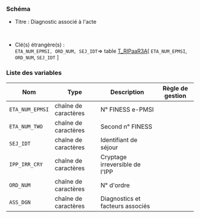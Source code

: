 ### Schéma


- Titre : Diagnostic associé à l'acte
<br />



- Clé(s) étrangère(s) : <br />
`ETA_NUM_EPMSI, ORD_NUM, SEJ_IDT`=> table [T_RIPaaR3A](/tables/T_RIPaaR3A)[ `ETA_NUM_EPMSI`, `ORD_NUM`, `SEJ_IDT` ]<br />

 
### Liste des variables

Nom | Type | Description | Règle de gestion
-|-|-|-
`ETA_NUM_EPMSI`| chaîne de caractères |N° FINESS e-PMSI||
`ETA_NUM_TWO`| chaîne de caractères |Second n° FINESS||
`SEJ_IDT`| chaîne de caractères |Identifiant de séjour||
`IPP_IRR_CRY`| chaîne de caractères |Cryptage irreversible de l'IPP||
`ORD_NUM`| chaîne de caractères |N° d'ordre||
`ASS_DGN`| chaîne de caractères |Diagnostics et facteurs associés||